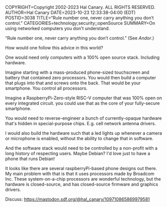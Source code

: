 COPYRIGHT=Copyright 2002-2023 Hal Canary. ALL RIGHTS RESERVED.
AUTHOR=Hal Canary
DATE=2023-10-23 12:33:38-04:00 (EDT)
POSTID=3038
TITLE=“Rule number one, never carry anything you don’t control.”
CATEGORIES=technology;security;;openSource
SUMMARY=On using networked computers you don't understand.

“Rule number one, never carry anything you don’t control.”  (See _Andor_.)

How would one follow this advice in this world?

One would need only computers with a 100% open source stack.  Including hardware.

Imagine starting with a mass-produced phone-sized touchscreen and battery that
contained zero processors.  You would then build a computer that plugs into
that and screws onto the back.  That would be your smartphone. You control all
processors.

Imagine a RaspberryPi-Zero-style RISC-V computer that was 100% open on every
integrated circuit.  you could use that as the core of your fully-secure
smartphone.

You would need to reverse-engineer a bunch of currently-opaque hardware that's
hidden in special-purpose chips.  E.g. cell network antenna drivers.

I would also build the hardware such that a led lights up whenever a camera or
microphone is enabled, without the ability to change that in software.

And the software stack would need to be controlled by a non-profit with a long
history of respecting users.  Maybe Debian?  I'd love just to have a phone that
runs Debian!

It looks like there are several raspberryPi-based phone designs out there.  My
main problem with that is that it uses processors made by Broadcom Inc.  These
system-on-a-chip processors are wonderful technology, but the hardware is
closed-source, and has closed-source firmware and graphics drivers.

Discuss: <https://mastodon.sdf.org/@hal_canary/109710865869979581>
